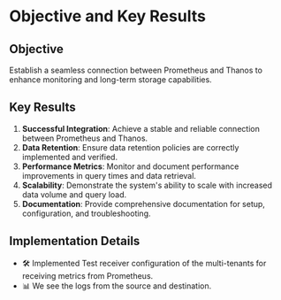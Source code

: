 # Objective and Key Results

## Objective
Establish a seamless connection between Prometheus and Thanos to enhance monitoring and long-term storage capabilities.

## Key Results
1. **Successful Integration**: Achieve a stable and reliable connection between Prometheus and Thanos.
2. **Data Retention**: Ensure data retention policies are correctly implemented and verified.
3. **Performance Metrics**: Monitor and document performance improvements in query times and data retrieval.
4. **Scalability**: Demonstrate the system's ability to scale with increased data volume and query load.
5. **Documentation**: Provide comprehensive documentation for setup, configuration, and troubleshooting.

## Implementation Details
- 🛠️ Implemented Test receiver configuration of the multi-tenants for receiving metrics from Prometheus.
- 📊 We see the logs from the source and destination.
